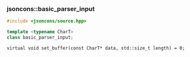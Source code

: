 ### jsoncons::basic_parser_input

```cpp
#include <jsoncons/source.hpp>

template <typename CharT>
class basic_parser_input;
```

    virtual void set_buffer(const CharT* data, std::size_t length) = 0;

